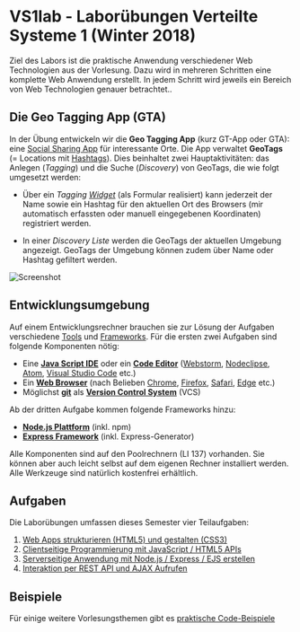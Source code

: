 # VS1lab - Laborübungen Verteilte Systeme 1 (Winter 2018)

Ziel des Labors ist die praktische Anwendung verschiedener Web Technologien aus
der Vorlesung. Dazu wird in mehreren Schritten eine komplette Web Anwendung
erstellt. In jedem Schritt wird jeweils ein Bereich von Web Technologien genauer
betrachtet..

## Die Geo Tagging App (GTA)

In der Übung entwickeln wir die **Geo Tagging App** (kurz GT-App oder GTA): eine
[Social Sharing App](https://de.wikipedia.org/wiki/Media_Sharing) für
interessante Orte. Die App verwaltet  **GeoTags** (= Locations mit
[Hashtags](https://de.wikipedia.org/wiki/Hashtag)). Dies beinhaltet zwei
Hauptaktivitäten: das Anlegen (*Tagging*) und die Suche (*Discovery*) von
GeoTags, die wie folgt umgesetzt werden:

- Über ein *Tagging [Widget](https://de.wikipedia.org/wiki/Widget)* (als
  Formular realisiert) kann jederzeit der Name sowie ein Hashtag für den
  aktuellen Ort des Browsers (mir automatisch erfassten oder manuell
  eingegebenen Koordinaten) registriert werden.

- In einer *Discovery Liste* werden die GeoTags der aktuellen Umgebung
  angezeigt. GeoTags der Umgebung können zudem über Name oder Hashtag gefiltert
  werden.

![Screenshot](https://github.com/zirpins/vs1lab/blob/master/gta-screen.png)

## Entwicklungsumgebung

Auf einem Entwicklungsrechner brauchen sie zur Lösung der Aufgaben verschiedene
[Tools](https://de.wikipedia.org/wiki/Programmierwerkzeug) und
[Frameworks](https://de.wikipedia.org/wiki/Framework). Für die ersten zwei
Aufgaben sind folgende Komponenten nötig:

- Eine **[Java Script
  IDE](https://en.wikipedia.org/wiki/Comparison_of_integrated_development_environments#JavaScript)**
  oder ein **[Code Editor](https://en.wikipedia.org/wiki/Source_code_editor)**
  ([Webstorm](https://www.jetbrains.com/webstorm/),
  [Nodeclipse](http://www.nodeclipse.org), [Atom](https://atom.io), [Visual
  Studio Code](https://code.visualstudio.com) etc.)
- Ein **[Web Browser](https://en.wikipedia.org/wiki/Source_code_editor)** (nach
  Belieben [Chrome](https://en.wikipedia.org/wiki/Google_Chrome),
  [Firefox](https://en.wikipedia.org/wiki/Firefox),
  [Safari](https://en.wikipedia.org/wiki/Safari_(web_browser)), [Edge](https://en.wikipedia.org/wiki/Microsoft_Edge) etc.)
- Möglichst [**git**](https://git-scm.com) als **[Version Control
  System](https://de.wikipedia.org/wiki/Versionsverwaltung)** (VCS)

Ab der dritten Aufgabe kommen folgende Frameworks hinzu:

- [**Node.js Plattform**](https://nodejs.org) (inkl. npm)
- [**Express Framework**](http://expressjs.com) (inkl. Express-Generator)

Alle Komponenten sind auf den Poolrechnern (LI 137) vorhanden. Sie können aber
auch leicht selbst auf dem eigenen Rechner installiert werden. Alle Werkzeuge
sind natürlich kostenfrei erhältlich.

## Aufgaben

Die Laborübungen umfassen dieses Semester vier Teilaufgaben:

1. [Web Apps strukturieren (HTML5) und gestalten (CSS3)](Aufgabe1)
2. [Clientseitige Programmierung mit JavaScript / HTML5 APIs](Aufgabe2)
3. [Serverseitige Anwendung mit Node.js / Express / EJS erstellen](Aufgabe3)
4. [Interaktion per REST API und AJAX Aufrufen](Aufgabe4)

## Beispiele

Für einige weitere Vorlesungsthemen gibt es [praktische Code-Beispiele](Beispiele)
